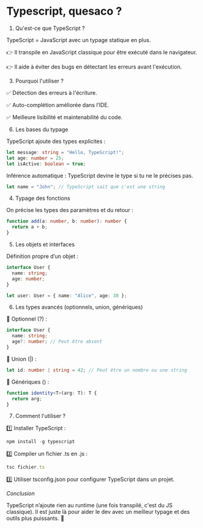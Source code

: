 # Typescript, quesaco ?


1. Qu'est-ce que TypeScript ?
   
TypeScript = JavaScript avec un typage statique en plus.

👉 Il transpile en JavaScript classique pour être exécuté dans le navigateur.

👉 Il aide à éviter des bugs en détectant les erreurs avant l'exécution.

3. Pourquoi l'utiliser ?

✅ Détection des erreurs à l'écriture.

✅ Auto-complétion améliorée dans l’IDE.

✅ Meilleure lisibilité et maintenabilité du code.

6. Les bases du typage

TypeScript ajoute des types explicites :

```ts
let message: string = "Hello, TypeScript!";
let age: number = 25;
let isActive: boolean = true;
```

Inférence automatique : TypeScript devine le type si tu ne le précises pas.

```ts
let name = "John"; // TypeScript sait que c'est une string
```

4. Typage des fonctions

On précise les types des paramètres et du retour :

```ts
function add(a: number, b: number): number {
  return a + b;
}
```

5. Les objets et interfaces

Définition propre d’un objet :

```ts
interface User {
  name: string;
  age: number;
}

let user: User = { name: "Alice", age: 30 };
```

6. Les types avancés (optionnels, union, génériques)

🔹 Optionnel (?) :

```ts
interface User {
  name: string;
  age?: number; // Peut être absent
}
```

🔹 Union (|) :

```ts
let id: number | string = 42; // Peut être un nombre ou une string
```

🔹 Génériques (<T>) :

```ts
function identity<T>(arg: T): T {
  return arg;
}
```

7. Comment l'utiliser ?

1️⃣ Installer TypeScript :

```ts
npm install -g typescript
```

2️⃣ Compiler un fichier .ts en .js :

```ts
tsc fichier.ts
```

3️⃣ Utiliser tsconfig.json pour configurer TypeScript dans un projet.

*Conclusion*

TypeScript n’ajoute rien au runtime (une fois transpilé, c'est du JS classique). Il est juste là pour aider le dev avec un meilleur typage et des outils plus puissants. 🎯
